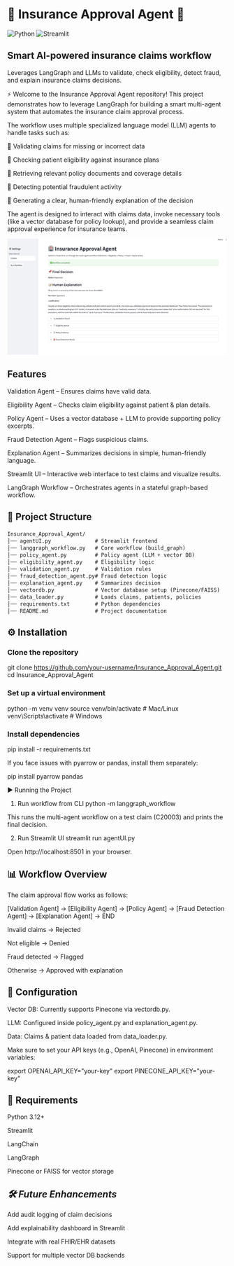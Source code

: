 # 🤖 Insurance Approval Agent 🏥

![Python](https://img.shields.io/badge/Python-3.12-blue)
![Streamlit](https://img.shields.io/badge/Streamlit-1.30-orange)

## **Smart AI-powered insurance claims workflow**  
Leverages LangGraph and LLMs to validate, check eligibility, detect fraud, and explain insurance claims decisions.


⚡ Welcome to the Insurance Approval Agent repository!
This project demonstrates how to leverage LangGraph for building a smart multi-agent system that automates the insurance claim approval process.


The workflow uses multiple specialized language model (LLM) agents to handle tasks such as:

📌 Validating claims for missing or incorrect data

📌 Checking patient eligibility against insurance plans

📌 Retrieving relevant policy documents and coverage details

📌 Detecting potential fraudulent activity

📌 Generating a clear, human-friendly explanation of the decision

The agent is designed to interact with claims data, invoke necessary tools (like a vector database for policy lookup), and provide a seamless claim approval experience for insurance teams.

![Workflow Diagram](Screenshot.png)



## **Features**

Validation Agent – Ensures claims have valid data.

Eligibility Agent – Checks claim eligibility against patient & plan details.

Policy Agent – Uses a vector database + LLM to provide supporting policy excerpts.

Fraud Detection Agent – Flags suspicious claims.

Explanation Agent – Summarizes decisions in simple, human-friendly language.

Streamlit UI – Interactive web interface to test claims and visualize results.

LangGraph Workflow – Orchestrates agents in a stateful graph-based workflow.



## **📂 Project Structure**
```
Insurance_Approval_Agent/
│── agentUI.py              # Streamlit frontend
│── langgraph_workflow.py   # Core workflow (build_graph)
│── policy_agent.py         # Policy agent (LLM + vector DB)
│── eligibility_agent.py    # Eligibility logic
│── validation_agent.py     # Validation rules
│── fraud_detection_agent.py# Fraud detection logic
│── explanation_agent.py    # Summarizes decision
│── vectordb.py             # Vector database setup (Pinecone/FAISS)
│── data_loader.py          # Loads claims, patients, policies
│── requirements.txt        # Python dependencies
│── README.md               # Project documentation
```


## **⚙️ Installation**


### Clone the repository

git clone https://github.com/your-username/Insurance_Approval_Agent.git
cd Insurance_Approval_Agent


### Set up a virtual environment

python -m venv venv
source venv/bin/activate   # Mac/Linux
venv\Scripts\activate      # Windows


### Install dependencies

pip install -r requirements.txt


If you face issues with pyarrow or pandas, install them separately:

pip install pyarrow pandas

▶️ Running the Project
1. Run workflow from CLI
python -m langgraph_workflow


This runs the multi-agent workflow on a test claim (C20003) and prints the final decision.

2. Run Streamlit UI
streamlit run agentUI.py


Open http://localhost:8501
 in your browser.

## **📊 Workflow Overview**

The claim approval flow works as follows:

[Validation Agent] → [Eligibility Agent] → [Policy Agent] → [Fraud Detection Agent] → [Explanation Agent] → END


Invalid claims → Rejected

Not eligible → Denied

Fraud detected → Flagged

Otherwise → Approved with explanation

## **🔧 Configuration**

Vector DB: Currently supports Pinecone via vectordb.py.

LLM: Configured inside policy_agent.py and explanation_agent.py.

Data: Claims & patient data loaded from data_loader.py.

Make sure to set your API keys (e.g., OpenAI, Pinecone) in environment variables:

export OPENAI_API_KEY="your-key"
export PINECONE_API_KEY="your-key"


## **📌 Requirements**

Python 3.12+

Streamlit

LangChain

LangGraph

Pinecone or FAISS for vector storage


## *🛠 Future Enhancements*

Add audit logging of claim decisions

Add explainability dashboard in Streamlit

Integrate with real FHIR/EHR datasets

Support for multiple vector DB backends
